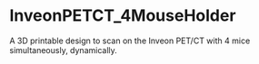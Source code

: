 # InveonPETCT_4MouseHolder
A 3D printable design to scan on the Inveon PET/CT with 4 mice simultaneously, dynamically. 
